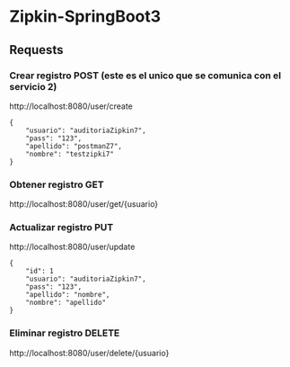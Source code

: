 # Zipkin-SpringBoot3

## Requests
### Crear registro POST (este es el unico que se comunica con el servicio 2)

http://localhost:8080/user/create
```
{
    "usuario": "auditoriaZipkin7",
    "pass": "123",
    "apellido": "postmanZ7",
    "nombre": "testzipki7"
}
```

### Obtener registro GET

http://localhost:8080/user/get/{usuario}

### Actualizar registro PUT

http://localhost:8080/user/update
```
{
    "id": 1
    "usuario": "auditoriaZipkin7",
    "pass": "123",
    "apellido": "nombre",
    "nombre": "apellido"
}
```
### Eliminar registro DELETE

http://localhost:8080/user/delete/{usuario}
